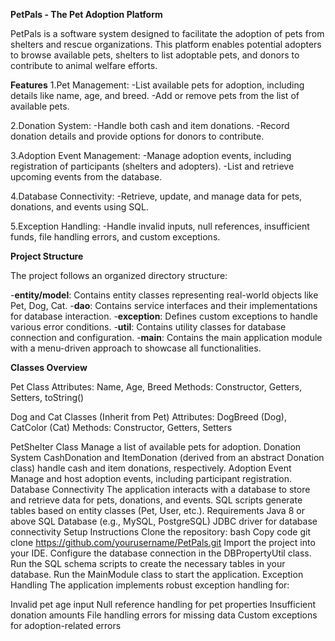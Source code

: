 **PetPals - The Pet Adoption Platform**


PetPals is a software system designed to facilitate the adoption of pets from shelters and rescue organizations. This platform enables potential adopters to browse available pets, shelters to list adoptable pets, and donors to contribute to animal welfare efforts.

**Features**
1.Pet Management:
  -List available pets for adoption, including details like name, age, and breed.
  -Add or remove pets from the list of available pets.
  
2.Donation System:
  -Handle both cash and item donations.
  -Record donation details and provide options for donors to contribute.
  
3.Adoption Event Management:
  -Manage adoption events, including registration of participants (shelters and adopters).
  -List and retrieve upcoming events from the database.
  
4.Database Connectivity:
  -Retrieve, update, and manage data for pets, donations, and events using SQL.
  
5.Exception Handling:
  -Handle invalid inputs, null references, insufficient funds, file handling errors, and custom exceptions.


**Project Structure**

The project follows an organized directory structure:

  -**entity/model**: Contains entity classes representing real-world objects like Pet, Dog, Cat.
  -**dao**: Contains service interfaces and their implementations for database interaction.
  -**exception**: Defines custom exceptions to handle various error conditions.
  -**util**: Contains utility classes for database connection and configuration.
  -**main**: Contains the main application module with a menu-driven approach to showcase all functionalities.
  
**Classes Overview**

Pet Class
Attributes: Name, Age, Breed
Methods: Constructor, Getters, Setters, toString()

Dog and Cat Classes (Inherit from Pet)
Attributes: DogBreed (Dog), CatColor (Cat)
Methods: Constructor, Getters, Setters

PetShelter Class
Manage a list of available pets for adoption.
Donation System
CashDonation and ItemDonation (derived from an abstract Donation class) handle cash and item donations, respectively.
Adoption Event
Manage and host adoption events, including participant registration.
Database Connectivity
The application interacts with a database to store and retrieve data for pets, donations, and events.
SQL scripts generate tables based on entity classes (Pet, User, etc.).
Requirements
Java 8 or above
SQL Database (e.g., MySQL, PostgreSQL)
JDBC driver for database connectivity
Setup Instructions
Clone the repository:
bash
Copy code
git clone https://github.com/yourusername/PetPals.git
Import the project into your IDE.
Configure the database connection in the DBPropertyUtil class.
Run the SQL schema scripts to create the necessary tables in your database.
Run the MainModule class to start the application.
Exception Handling
The application implements robust exception handling for:

Invalid pet age input
Null reference handling for pet properties
Insufficient donation amounts
File handling errors for missing data
Custom exceptions for adoption-related errors
